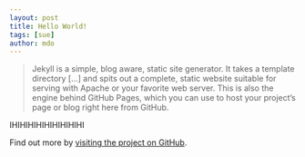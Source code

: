```yaml
---
layout: post
title: Hello World!
tags: [sue]
author: mdo
---
```



  > Jekyll is a simple, blog aware, static site generator. It takes a template directory [...] and spits out a complete, static website suitable for serving with Apache or your favorite web server. This is also the engine behind GitHub Pages, which you can use to host your project’s page or blog right here from GitHub.

IHIHIHIHIHIHIHIHIHI

Find out more by [visiting the project on GitHub](https://github.com/mojombo/jekyll).

[docs]: https://qwtel.com/hydejack/docs/
